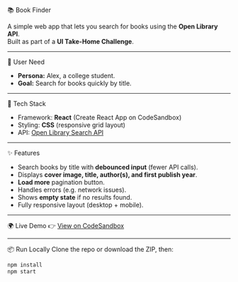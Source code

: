 📚 Book Finder

A simple web app that lets you search for books using the **Open Library API**.  
Built as part of a **UI Take-Home Challenge**.

---

 👤 User Need
- **Persona:** Alex, a college student.  
- **Goal:** Search for books quickly by title.

---

 🚀 Tech Stack
- Framework: **React** (Create React App on CodeSandbox)  
- Styling: **CSS** (responsive grid layout)  
- API: [Open Library Search API](https://openlibrary.org/dev/docs/api/search)  

---

 ✨ Features
- Search books by title with **debounced input** (fewer API calls).  
- Displays **cover image, title, author(s), and first publish year**.  
- **Load more** pagination button.  
- Handles errors (e.g. network issues).  
- Shows **empty state** if no results found.  
- Fully responsive layout (desktop + mobile).  

---

 🌍 Live Demo
👉 [View on CodeSandbox](https://codesandbox.io/p/sandbox/harry-potter-v762cp)

---
 📦 Run Locally
Clone the repo or download the ZIP, then:

```bash
npm install
npm start
